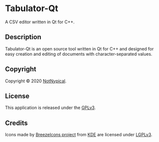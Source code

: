 
# Tabulator-Qt

A CSV editor written in Qt for C++.


## Description

Tabulator-Qt is an open source tool written in Qt for C++ and designed for easy creation and editing of documents with character-separated values.


## Copyright

Copyright &copy; 2020 [NotNypical](https://notnypical.github.io).


## License

This application is released under the [GPLv3](https://www.gnu.org/licenses/gpl-3.0.en.html).


## Credits

Icons made by [BreezeIcons project](https://api.kde.org/frameworks/breeze-icons/html/index.html) from [KDE](https://kde.org)
are licensed under [LGPLv3](https://www.gnu.org/licenses/lgpl-3.0.en.html).
